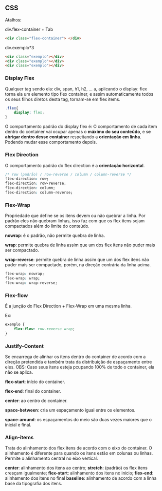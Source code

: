 ## CSS

Atalhos:

div.flex-container + Tab

```html
<div class="flex-container"> </div>
```

div.exemplo*3

```html
<div class="exemplo"></div>
<div class="exemplo"></div>
<div class="exemplo"></div>
```



### Display Flex

Qualquer tag sendo ela: div, span, h1, h2, ... a, aplicando o display: flex torna ela um elemento tipo flex container, e assim automaticamente todos os seus filhos diretos desta tag, tornam-se em flex items.

```css
.flex{
	display: flex;
}
```

O comportamento padrão do display flex é: O comportamento de cada item dentro do container vai ocupar apenas o **máximo do seu conteúdo**, e s**e abrigar dentro desse container** respeitando a **orientação em linha**. Podendo mudar  esse comportamento depois.

### Flex Direction

O comportamento padrão do flex direction é a **orientação horizontal**.

```css
/* row (padrão) / row-reverse / column / column-reverse */
flex-direction: row;
flex-direction: row-reverse;
flex-direction: column;
flex-direction: column-reverse;
```

### Flex-Wrap

Propriedade que define se os itens devem ou não quebrar a linha. Por padrão eles não quebram linhas, isso faz com que os flex itens sejam compactados além do limite do conteúdo.

**nowrap**: é o padrão, não permite quebra de linha.

**wrap**: permite quebra de linha assim que um dos flex itens não puder mais ser compactado.

**wrap-reverse**: permite quebra de linha assim que um dos flex itens não puder mais ser compactado, porém, na direção contrária da linha acima.

```css
flex-wrap: nowrap;
flex-wrap: wrap;
flex-wrap: wrap-reverse;
```

### Flex-flow

É a junção do Flex Direction + Flex-Wrap em uma mesma linha.

Ex: 

```css
exemplo {
    flex-flow: row-reverse wrap;
}
```

### Justify-Content

Se encarrega de alinhar os itens dentro do container de acordo com a direção pretendida e também trata da distribuição de espaçamento entre eles.
OBS: Caso seus itens esteja pcupando 100% de todo o container, ela não se aplica.

**flex-start**: início do container. 

**flex-end**: final do container.

**center**: ao centro do container.

**space-between**: cria um espaçamento igual entre os elementos.

**space-around**: os espaçamentos do meio são duas vezes maiores que o inicial e final.

### Align-items

Trata do alinhamento dos flex itens de acordo com o eixo do container. O alinhamento é diferente para quando os itens estão em colunas ou linhas.
Permite o alinhamento central no eixo vertical.

**center**: alinhamento dos itens ao centro;
**stretch**: (padrão) os flex itens cresçam igualmente;
**flex-start**: alinhamento dos itens no início;
**flex-end**: alinhamento dos itens no final
**baseline**: alinhamento de acordo com a linha base da tipografia dos itens.
